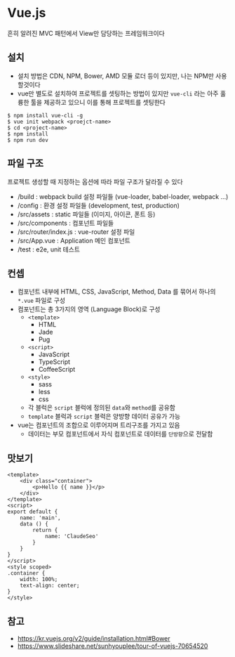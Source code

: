# Vue.js
흔히 알려진 MVC 패턴에서 View만 담당하는 프레임워크이다

## 설치
- 설치 방법은 CDN, NPM, Bower, AMD 모듈 로더 등이 있지만, 나는 NPM만 사용할것이다
- vue만 별도로 설치하여 프로젝트를 셋팅하는 방법이 있지만 `vue-cli` 라는 아주 훌륭한 툴을 제공하고 있으니 이를 통해 프로젝트를 셋팅한다
```
$ npm install vue-cli -g
$ vue init webpack <proejct-name>
$ cd <project-name>
$ npm install
$ npm run dev
```


## 파일 구조
프로젝트 생성할 때 지정하는 옵션에 따라 파일 구조가 달라질 수 있다
- /build : webpack build 설정 파일들 (vue-loader, babel-loader, webpack ...)
- /config : 환경 설정 파일들 (development, test, production)
- /src/assets : static 파일들 (이미지, 아이콘, 폰트 등)
- /src/components : 컴포넌트 파일들
- /src/router/index.js : vue-router 설정 파일
- /src/App.vue : Application 메인 컴포넌트
- /test : e2e, unit 테스트

## 컨셉
- 컴포넌트 내부에 HTML, CSS, JavaScript, Method, Data 를 묶어서 하나의 `*.vue` 파일로  구성
- 컴포넌트는 총 3가지의 영역 (Language Block)로 구성
    + `<template>`
        - HTML
        - Jade
        - Pug
    + `<script>`
        * JavaScript
        * TypeScript
        * CoffeeScript
    + `<style>`
        * sass
        * less
        * css
    + 각 블럭은 `script` 블럭에 정의된 `data`와 `method`를 공유함
    + `template` 블럭과 `script` 블럭은 양방향 데이터 공유가 가능
- vue는 컴포넌트의 조합으로 이루어지며 트리구조를 가지고 있음
    + 데이터는 부모 컴포넌트에서 자식 컴포넌트로 데이터를 `단방향`으로 전달함


## 맛보기
```vue
<template>
    <div class="container">
        <p>Hello {{ name }}</p>
    </div>
</template>
<script>
export default {
    name: 'main',
    data () {
        return {
            name: 'ClaudeSeo'
        }
    }
}
</script>
<style scoped>
.container {
    width: 100%;
    text-align: center;
}
</style>
```


## 참고
- https://kr.vuejs.org/v2/guide/installation.html#Bower
- https://www.slideshare.net/sunhyouplee/tour-of-vuejs-70654520



